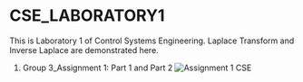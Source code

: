 # CSE_LABORATORY1
This is Laboratory 1 of Control Systems Engineering. Laplace Transform and Inverse Laplace are demonstrated here.

1. Group 3_Assignment 1: Part 1 and Part 2
![Assignment 1 CSE](https://github.com/KanFudz/CSE_LABORATORY1/assets/157684612/df48e550-6be0-4243-b33a-7d8741215a36)

